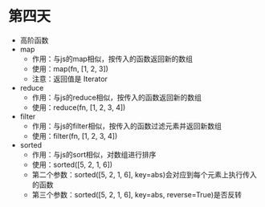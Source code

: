 # 第四天

- 高阶函数
- map
  - 作用：与js的map相似，按传入的函数返回新的数组
  - 使用：map(fn, [1, 2, 3])
  - 注意：返回值是 Iterator
- reduce
  - 作用：与js的reduce相似，按传入的函数返回新的数组
  - 使用：reduce(fn, [1, 2, 3, 4])
- filter
  - 作用：与js的filter相似，按传入的函数过滤元素并返回新数组
  - 使用：filter(fn, [1, 2, 3, 4])
- sorted
  - 作用：与js的sort相似，对数组进行排序
  - 使用：sorted([5, 2, 1, 6])
  - 第二个参数：sorted([5, 2, 1, 6], key=abs)会对应到每个元素上执行传入的函数
  - 第三个参数：sorted([5, 2, 1, 6], key=abs, reverse=True)是否反转